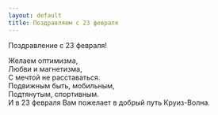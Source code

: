 ```yaml
---
layout: default
title: Поздравляем с 23 февраля
---
```

Поздравление с 23 февраля!

Желаем оптимизма,  
Любви и магнетизма,  
С мечтой не расставаться.  
Подвижным быть, мобильным,  
Подтянутым, спортивным.  
И в 23 февраля Вам пожелает в добрый путь Круиз-Волна.
